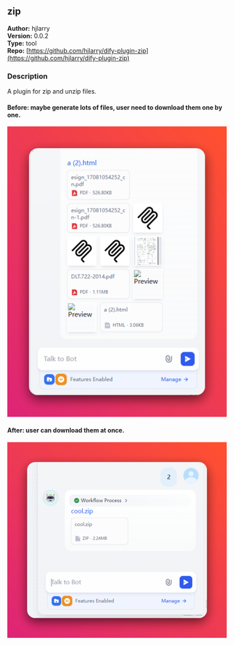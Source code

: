 ## zip

**Author:** hjlarry  
**Version:** 0.0.2  
**Type:** tool  
**Repo:** [https://github.com/hjlarry/dify-plugin-zip](https://github.com/hjlarry/dify-plugin-zip)  

### Description

A plugin for zip and unzip files.


#### Before: maybe generate lots of files, user need to download them one by one.
![1.png](./_assets/1.png)


#### After: user can download them at once.
![2.png](./_assets/2.png)
